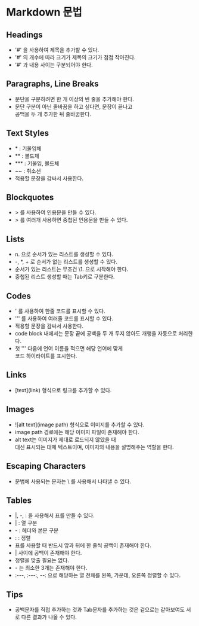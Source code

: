 # Markdown 문법

## **Headings** 
- '\#' 을 사용하여 제목을 추가할 수 있다.
- '\#' 의 개수에 따라 크기가 제목의 크기가 점점 작아진다.
- '\#' 과 내용 사이는 구분되어야 한다.

## **Paragraphs, Line Breaks**
- 문단을 구분하려면 한 개 이상의 빈 줄을 추가해야 한다.
- 문단 구분이 아닌 줄바꿈을 하고 싶다면, 문장이 끝나고  
공백을 두 개 추가한 뒤 줄바꿈한다.

## **Text Styles**
- \* : 기울임체
- \** : 볼드체
- \*** : 기울임, 볼드체
- \~~ : 취소선
- 적용할 문장을 감싸서 사용한다.

## **Blockquotes**
- \> 를 사용하여 인용문을 만들 수 있다.
- \> 를 여러개 사용하면 중첩된 인용문을 만들 수 있다.

## **Lists**
- n. 으로 순서가 있는 리스트를 생성할 수 있다.  
- \-, \*, \+ 로 순서가 없는 리스트를 생성할 수 있다.
- 순서가 있는 리스트는 무조건 \1. 으로 시작해야 한다.
- 중첩된 리스트 생성할 때는 Tab키로 구분한다.

## **Codes**
- \' 를 사용하여 한줄 코드를 표시할 수 있다.
- \''' 를 사용하여 여러줄 코드를 표시할 수 있다.
- 적용할 문장을 감싸서 사용한다.
- code block 내에서는 문장 끝에 공백을 두 개 두지 않아도
개행을 자동으로 처리한다.
- 첫 \''' 다음에 언어 이름을 적으면 해당 언어에 맞게  
코드 하이라이트를 표시한다.

## **Links**
- \[text](link) 형식으로 링크를 추가할 수 있다.

## **Images**
- \![alt text](image path) 형식으로 이미지를 추가할 수 있다.
- image path 경로에는 해당 이미지 파일이 존재해야 한다.
- alt text는 이미지가 제대로 로드되지 않았을 때  
대신 표시되는 대체 텍스트이며, 이미지의 내용을 설명해주는 역할을 한다.

## **Escaping Characters**
- 문법에 사용되는 문자는 \ 를 사용해서 나타낼 수 있다.

## **Tables**
- \|, \-, \: 을 사용해서 표를 만들 수 있다.
- \| : 열 구분
- \- : 헤더와 본문 구분
- \: : 정렬
- 표를 사용할 때 반드시 앞과 뒤에 한 줄씩 공백이 존재해야 한다.
- \| 사이에 공백이 존재해야 한다.
- 정렬을 맞출 필요는 없다.
- \- 는 최소한 3개는 존재해야 한다.
- \:---, \:---:, \--: 으로 해당하는 열 전체를 왼쪽, 가운데, 오른쪽 정렬할 수 있다.

## **Tips**
- 공백문자를 직접 추가하는 것과 Tab문자를 추가하는 것은 겉으로는 같아보여도 서로 다른 결과가 나올 수 있다.